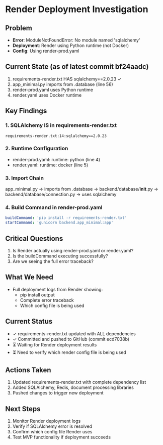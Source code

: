 # Render Deployment Investigation

## Problem

- **Error**: ModuleNotFoundError: No module named 'sqlalchemy'
- **Deployment**: Render using Python runtime (not Docker)
- **Config**: Using render-prod.yaml

## Current State (as of latest commit bf24aadc)

1. requirements-render.txt HAS sqlalchemy==2.0.23 ✓
2. app_minimal.py imports from .database (line 56)
3. render-prod.yaml uses Python runtime
4. render.yaml uses Docker runtime

## Key Findings

### 1. SQLAlchemy IS in requirements-render.txt

```
requirements-render.txt:14:sqlalchemy==2.0.23
```

### 2. Runtime Configuration

- render-prod.yaml: runtime: python (line 4)
- render.yaml: runtime: docker (line 5)

### 3. Import Chain

app_minimal.py → imports from .database → backend/database/**init**.py → backend/database/connection.py → uses sqlalchemy

### 4. Build Command in render-prod.yaml

```yaml
buildCommand: 'pip install -r requirements-render.txt'
startCommand: 'gunicorn backend.app_minimal:app'
```

## Critical Questions

1. Is Render actually using render-prod.yaml or render.yaml?
2. Is the buildCommand executing successfully?
3. Are we seeing the full error traceback?

## What We Need

- Full deployment logs from Render showing:
  - pip install output
  - Complete error traceback
  - Which config file is being used

## Current Status

- ✓ requirements-render.txt updated with ALL dependencies
- ✓ Committed and pushed to GitHub (commit ecd7038b)
- ⏳ Waiting for Render deployment results
- ⏳ Need to verify which render config file is being used

## Actions Taken

1. Updated requirements-render.txt with complete dependency list
2. Added SQLAlchemy, Redis, document processing libraries
3. Pushed changes to trigger new deployment

## Next Steps

1. Monitor Render deployment logs
2. Verify if SQLAlchemy error is resolved
3. Confirm which config file Render uses
4. Test MVP functionality if deployment succeeds
